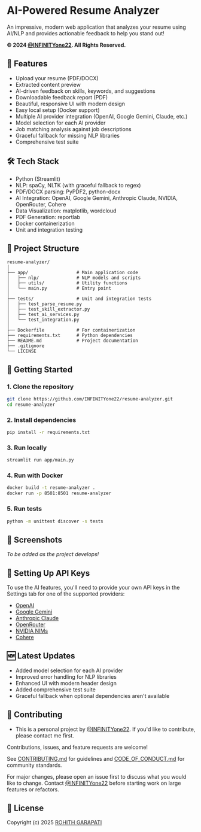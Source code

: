 # AI-Powered Resume Analyzer

<!-- Uncomment and use a real badge if you set up CI -->
<!-- ![Tests](https://github.com/INFINITYone22/resume-analyzer/actions/workflows/tests.yml/badge.svg) -->

An impressive, modern web application that analyzes your resume using AI/NLP and provides actionable feedback to help you stand out!

**© 2024 [@INFINITYone22](https://github.com/INFINITYone22). All Rights Reserved.**

## 🚀 Features
- Upload your resume (PDF/DOCX)
- Extracted content preview
- AI-driven feedback on skills, keywords, and suggestions
- Downloadable feedback report (PDF)
- Beautiful, responsive UI with modern design
- Easy local setup (Docker support)
- Multiple AI provider integration (OpenAI, Google Gemini, Claude, etc.)
- Model selection for each AI provider
- Job matching analysis against job descriptions
- Graceful fallback for missing NLP libraries
- Comprehensive test suite

## 🛠️ Tech Stack
- Python (Streamlit)
- NLP: spaCy, NLTK (with graceful fallback to regex)
- PDF/DOCX parsing: PyPDF2, python-docx
- AI Integration: OpenAI, Google Gemini, Anthropic Claude, NVIDIA, OpenRouter, Cohere
- Data Visualization: matplotlib, wordcloud
- PDF Generation: reportlab
- Docker containerization
- Unit and integration testing

## 📁 Project Structure
```
resume-analyzer/
│
├── app/                  # Main application code
│   ├── nlp/              # NLP models and scripts
│   ├── utils/            # Utility functions
│   └── main.py           # Entry point
│
├── tests/                # Unit and integration tests
│   ├── test_parse_resume.py
│   ├── test_skill_extractor.py 
│   ├── test_ai_services.py
│   └── test_integration.py
│
├── Dockerfile            # For containerization
├── requirements.txt      # Python dependencies
├── README.md             # Project documentation
├── .gitignore
└── LICENSE
```

## 🏁 Getting Started

### 1. Clone the repository
```bash
git clone https://github.com/INFINITYone22/resume-analyzer.git
cd resume-analyzer
```

### 2. Install dependencies
```bash
pip install -r requirements.txt
```

### 3. Run locally
```bash
streamlit run app/main.py
```

### 4. Run with Docker
```bash
docker build -t resume-analyzer .
docker run -p 8501:8501 resume-analyzer
```

### 5. Run tests
```bash
python -m unittest discover -s tests
```

## 📸 Screenshots
*To be added as the project develops!*

## 🔑 Setting Up API Keys
To use the AI features, you'll need to provide your own API keys in the Settings tab for one of the supported providers:

- [OpenAI](https://platform.openai.com/api-keys)
- [Google Gemini](https://makersuite.google.com/)
- [Anthropic Claude](https://console.anthropic.com/)
- [OpenRouter](https://openrouter.ai/)
- [NVIDIA NIMs](https://www.nvidia.com/)
- [Cohere](https://dashboard.cohere.ai/)

## 🆕 Latest Updates
- Added model selection for each AI provider
- Improved error handling for NLP libraries
- Enhanced UI with modern header design
- Added comprehensive test suite
- Graceful fallback when optional dependencies aren't available

## 🤝 Contributing
- This is a personal project by [@INFINITYone22](https://github.com/INFINITYone22). If you'd like to contribute, please contact me first.

Contributions, issues, and feature requests are welcome!

See [CONTRIBUTING.md](CONTRIBUTING.md) for guidelines and [CODE_OF_CONDUCT.md](CODE_OF_CONDUCT.md) for community standards.

For major changes, please open an issue first to discuss what you would like to change. Contact [@INFINITYone22](https://github.com/INFINITYone22) before starting work on large features or refactors.

## 📄 License
Copyright (c) 2025 [ROHITH GARAPATI](https://github.com/INFINITYone22)
